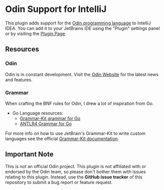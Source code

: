 # Odin Support for IntelliJ

This plugin adds support for the [Odin programming language](https://www.odin-lang.org) to IntelliJ IDEA.
You can add it to your JetBrains IDE using the "Plugin" settings panel or by visiting the [Plugin Page](https://plugins.jetbrains.com/plugin/22933-odin-lang-support).

## Resources

### Odin
Odin is in constant development. Visit the  [Odin Website](https://www.odin-lang.org)
for the latest news and features.

### Grammar
When crafting the BNF rules for Odin, I drew a lot of inspiration from Go.
* Go Language resources:
  * [Grammar-Kit grammar for Go](https://github.com/go-lang-plugin-org/go-lang-idea-plugin/blob/master/grammars/go.bnf)
  * [ANTLR4 Grammar for Go](https://github.com/antlr/grammars-v4/blob/master/golang/)

For more info on how to use JetBrain's Grammar-Kit to write custom languages see the official
[Grammar-Kit documentation](https://github.com/JetBrains/Grammar-Kit/blob/master/HOWTO.md).


## Important Note

This is _not_ an official Odin project.
This plugin is not affiliated with or endorsed by the Odin team, so please 
don't bother them with issues relating to this plugin. Instead, use the
**GitHub issue tracker** of this repository to submit a bug report or feature request.
